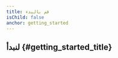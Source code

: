 ```yaml
---
title: قم بالبدء
isChild: false
anchor: getting_started
---
```


## لنبدأ {#getting_started_title}

